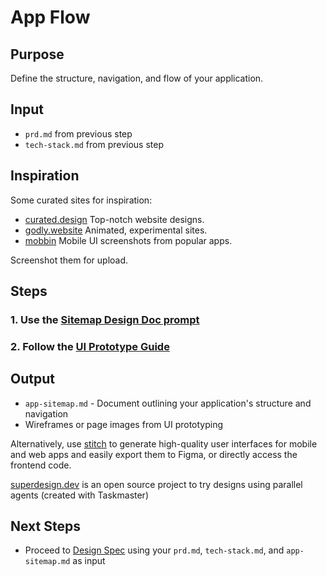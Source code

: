 # App Flow

## Purpose
Define the structure, navigation, and flow of your application.

## Input
* `prd.md` from previous step
* `tech-stack.md` from previous step

## Inspiration

Some curated sites for inspiration:

* [curated.design](https://www.curated.design/) Top-notch website designs.
* [godly.website](https://godly.website/) Animated, experimental sites.
* [mobbin](https://mobbin.com) Mobile UI screenshots from popular apps.

Screenshot them for upload.

## Steps

### 1. Use the [Sitemap Design Doc prompt](./sitemap-design-doc.md)
### 2. Follow the [UI Prototype Guide](./ui-prototype.md)

## Output
* `app-sitemap.md` - Document outlining your application's structure and navigation
* Wireframes or page images from UI prototyping

Alternatively, use [stitch](https://stitch.withgoogle.com/home) to generate high-quality user interfaces for mobile and web apps and easily export them to Figma, or directly access the frontend code.  

[superdesign.dev](https://www.superdesign.dev/) is an open source project to try designs using parallel agents (created with Taskmaster)

## Next Steps
* Proceed to [Design Spec](../design/index.md) using your `prd.md`, `tech-stack.md`, and `app-sitemap.md` as input